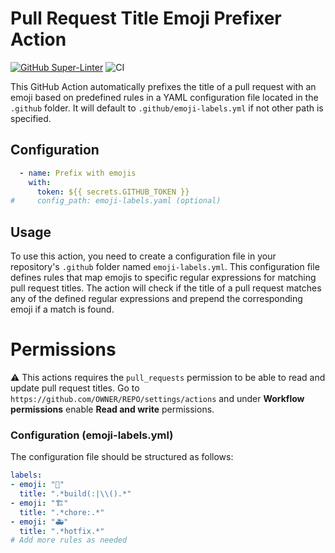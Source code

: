 # Pull Request Title Emoji Prefixer Action

[![GitHub Super-Linter](https://github.com/lisilinhart/emoji-pr-title/actions/workflows/linter.yml/badge.svg)](https://github.com/super-linter/super-linter)
![CI](https://github.com/lisilinhart/emoji-pr-title/actions/workflows/ci.yml/badge.svg)

This GitHub Action automatically prefixes the title of a pull request with an emoji based on predefined rules in a YAML configuration file located in the `.github` folder. It will default to `.github/emoji-labels.yml` if not other path is specified.

## Configuration

```yaml 
  - name: Prefix with emojis
    with:
      token: ${{ secrets.GITHUB_TOKEN }}
#     config_path: emoji-labels.yaml (optional)
```

## Usage

To use this action, you need to create a configuration file in your repository's `.github` folder named `emoji-labels.yml`. This configuration file defines rules that map emojis to specific regular expressions for matching pull request titles. The action will check if the title of a pull request matches any of the defined regular expressions and prepend the corresponding emoji if a match is found.

# Permissions

⚠️ This actions requires the `pull_requests` permission to be able to read and update pull request titles. Go to `https://github.com/OWNER/REPO/settings/actions` and under **Workflow permissions** enable **Read and write** permissions.


### Configuration (emoji-labels.yml)

The configuration file should be structured as follows:

```yaml
labels:
- emoji: "🔨"
  title: ".*build(:|\\().*"
- emoji: "🏗️"
  title: ".*chore:.*"
- emoji: "🚑"
  title: ".*hotfix.*"
# Add more rules as needed
```
